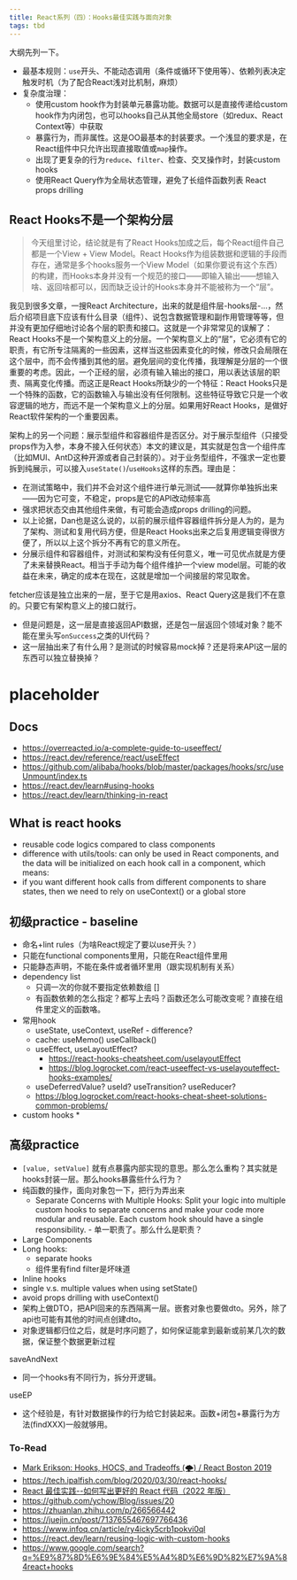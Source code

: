 ```yaml
---
title: React系列（四）：Hooks最佳实践与面向对象
tags: tbd
---
```


大纲先列一下。

* 最基本规则：`use`开头、不能动态调用（条件或循环下使用等）、依赖列表决定触发时机（为了配合React浅对比机制，麻烦）
* 复杂度治理：
  * 使用custom hook作为封装单元暴露功能。数据可以是直接传递给custom hook作为内闭包，也可以hooks自己从其他全局store（如redux、React Context等）中获取
  * 暴露行为，而非属性。这是OO最基本的封装要求。一个浅显的要求是，在React组件中只允许出现直接取值或`map`操作。
  * 出现了更复杂的行为`reduce`、`filter`、检查、交叉操作时，封装custom hooks
  * 使用React Query作为全局状态管理，避免了长组件函数列表 React props drilling

## React Hooks不是一个架构分层

> 今天组里讨论，结论就是有了React Hooks加成之后，每个React组件自己都是一个View + View Model。React Hooks作为组装数据和逻辑的手段而存在，通常是多个hooks服务一个View Model（如果你要说有这个东西）的构建，而Hooks本身并没有一个规范的接口——即输入输出——想输入啥、返回啥都可以，因而缺乏设计的Hooks本身并不能被称为一个“层”。

我见到很多文章，一搜React Architecture，出来的就是组件层-hooks层-…，然后介绍项目底下应该有什么目录（组件）、说包含数据管理和副作用管理等等，但并没有更加仔细地讨论各个层的职责和接口。这就是一个非常常见的误解了：React Hooks不是一个架构意义上的分层。一个架构意义上的“层”，它必须有它的职责，有它所专注隔离的一些因素，这样当这些因素变化的时候，修改只会局限在这个层中，而不会传播到其他的层。避免层间的变化传播，我理解是分层的一个很重要的考虑。因此，一个正经的层，必须有输入输出的接口，用以表达该层的职责、隔离变化传播。而这正是React Hooks所缺少的一个特征：React Hooks只是一个特殊的函数，它的函数输入与输出没有任何限制。这些特征导致它只是一个收容逻辑的地方，而远不是一个架构意义上的分层。如果用好React Hooks，是做好React软件架构的一个重要因素。

架构上的另一个问题：展示型组件和容器组件是否区分。对于展示型组件（只接受props作为入参，本身不接入任何状态）本文的建议是，其实就是包含一个组件库（比如MUI、AntD这种开源或者自己封装的）。对于业务型组件，不强求一定也要拆到纯展示，可以接入`useState()`/`useHooks`这样的东西。理由是：
* 在测试策略中，我们并不会对这个组件进行单元测试——就算你单独拆出来——因为它可变，不稳定，props是它的API改动频率高
* 强求把状态交由其他组件来做，有可能会造成props drilling的问题。
* 以上论据，Dan也是这么说的，以前的展示组件容器组件拆分是人为的，是为了架构、测试和复用代码方便，但是React Hooks出来之后复用逻辑变得很方便了，所以以上这个拆分不再有它的意义所在。
* 分展示组件和容器组件，对测试和架构没有任何意义，唯一可见优点就是方便了未来替换React。相当于手动为每个组件维护一个view model层。可能的收益在未来，确定的成本在现在，这就是增加一个间接层的常见取舍。

fetcher应该是独立出来的一层，至于它是用axios、React Query这是我们不在意的。只要它有架构意义上的接口就行。
* 但是问题是，这一层是直接返回API数据，还是包一层返回个领域对象？能不能在里头写`onSuccess`之类的UI代码？
* 这一层抽出来了有什么用？是测试的时候容易mock掉？还是将来API这一层的东西可以独立替换掉？


# placeholder

## Docs
* https://overreacted.io/a-complete-guide-to-useeffect/
* https://react.dev/reference/react/useEffect
* https://github.com/alibaba/hooks/blob/master/packages/hooks/src/useUnmount/index.ts
* https://react.dev/learn#using-hooks
* https://react.dev/learn/thinking-in-react


## What is react hooks 
* reusable code logics compared to class components 
* difference with utils/tools: can only be used in React components, and the data will be initialized on each hook call in a component, which means: 
* if you want different hook calls from different components to share states, then we need to rely on useContext() or a global store

## 初级practice - baseline

* 命名+lint rules（为啥React规定了要以use开头？）
* 只能在functional components里用，只能在React组件里用
* 只能静态声明，不能在条件或者循环里用（跟实现机制有关系）
* dependency list
  * 只调一次的你就不要指定依赖数组 []
  * 有函数依赖的怎么指定？都写上去吗？函数还怎么可能改变呢？直接在组件里定义的函数咯。
* 常用hook
  * useState, useContext, useRef - difference? 
  * cache: useMemo() useCallback()
  * useEffect, useLayoutEffect?
    * https://react-hooks-cheatsheet.com/uselayoutEffect
    * https://blog.logrocket.com/react-useeffect-vs-uselayouteffect-hooks-examples/
  * useDeferredValue? useId? useTransition? useReducer? 
  * https://blog.logrocket.com/react-hooks-cheat-sheet-solutions-common-problems/
* custom hooks
  * 

## 高级practice

* `[value, setValue]` 就有点暴露内部实现的意思。那么怎么重构？其实就是hooks封装一层。那么hooks暴露些什么行为？
* 纯函数的操作，面向对象包一下，把行为弄出来
  * Separate Concerns with Multiple Hooks: Split your logic into multiple custom hooks to separate concerns and make your code more modular and reusable. Each custom hook should have a single responsibility. - 单一职责了。那么什么是职责？
* Large Components 
* Long hooks: 
  * separate hooks 
  * 组件里有find filter是坏味道
* Inline hooks 
* single v.s. multiple values when using setState()
* avoid props drilling with useContext()
* 架构上做DTO，把API回来的东西隔离一层。嵌套对象也要做dto。另外，除了api也可能有其他的时间点创建dto。
* 对象逻辑都归位之后，就是时序问题了，如何保证能拿到最新或前某几次的数据，保证整个数据更新过程

saveAndNext
* 同一个hooks有不同行为，拆分开逻辑。

useEP
* 这个经验是，有针对数据操作的行为给它封装起来。函数+闭包+暴露行为方法(findXXX)一般就够用。

### To-Read

* [Mark Erikson: Hooks, HOCS, and Tradeoffs (🌩) / React Boston 2019](https://www.youtube.com/watch?v=xiKMbmDv-Vw)
* https://tech.ipalfish.com/blog/2020/03/30/react-hooks/
* [React 最佳实践--如何写出更好的 React 代码（2022 年版）](https://www.freecodecamp.org/chinese/news/best-practices-for-react/)
* https://github.com/ychow/Blog/issues/20
* https://zhuanlan.zhihu.com/p/266566442
* https://juejin.cn/post/7137655467697766436
* https://www.infoq.cn/article/ry4icky5crb1pokvi0ql
* https://react.dev/learn/reusing-logic-with-custom-hooks
* https://www.google.com/search?q=%E9%87%8D%E6%9E%84%E5%A4%8D%E6%9D%82%E7%9A%84react+hooks
